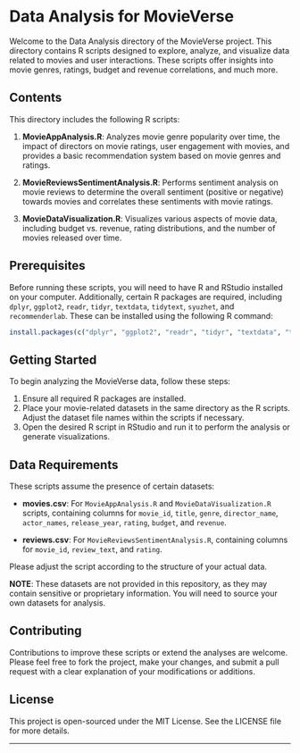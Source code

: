 # Data Analysis for MovieVerse

Welcome to the Data Analysis directory of the MovieVerse project. This directory contains R scripts designed to explore, analyze, and visualize data related to movies and user interactions. These scripts offer insights into movie genres, ratings, budget and revenue correlations, and much more.

## Contents

This directory includes the following R scripts:

1. **MovieAppAnalysis.R**: Analyzes movie genre popularity over time, the impact of directors on movie ratings, user engagement with movies, and provides a basic recommendation system based on movie genres and ratings.

2. **MovieReviewsSentimentAnalysis.R**: Performs sentiment analysis on movie reviews to determine the overall sentiment (positive or negative) towards movies and correlates these sentiments with movie ratings.

3. **MovieDataVisualization.R**: Visualizes various aspects of movie data, including budget vs. revenue, rating distributions, and the number of movies released over time.

## Prerequisites

Before running these scripts, you will need to have R and RStudio installed on your computer. Additionally, certain R packages are required, including `dplyr`, `ggplot2`, `readr`, `tidyr`, `textdata`, `tidytext`, `syuzhet`, and `recommenderlab`. These can be installed using the following R command:

```r
install.packages(c("dplyr", "ggplot2", "readr", "tidyr", "textdata", "tidytext", "syuzhet", "recommenderlab"))
```

## Getting Started

To begin analyzing the MovieVerse data, follow these steps:

1. Ensure all required R packages are installed.
2. Place your movie-related datasets in the same directory as the R scripts. Adjust the dataset file names within the scripts if necessary.
3. Open the desired R script in RStudio and run it to perform the analysis or generate visualizations.

## Data Requirements

These scripts assume the presence of certain datasets:

- **movies.csv**: For `MovieAppAnalysis.R` and `MovieDataVisualization.R` scripts, containing columns for `movie_id`, `title`, `genre`, `director_name`, `actor_names`, `release_year`, `rating`, `budget`, and `revenue`.

- **reviews.csv**: For `MovieReviewsSentimentAnalysis.R`, containing columns for `movie_id`, `review_text`, and `rating`.

Please adjust the script according to the structure of your actual data.

**NOTE**: These datasets are not provided in this repository, as they may contain sensitive or proprietary information. You will need to source your own datasets for analysis.

## Contributing

Contributions to improve these scripts or extend the analyses are welcome. Please feel free to fork the project, make your changes, and submit a pull request with a clear explanation of your modifications or additions.

## License

This project is open-sourced under the MIT License. See the LICENSE file for more details.

---
